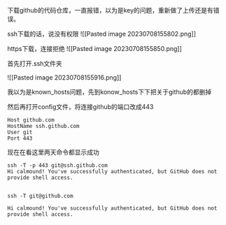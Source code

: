 下载github的代码仓库，一直报错，以为是key的问题，重新做了上传还是有错误。

ssh下载的话，说没有权限
![[Pasted image 20230708155802.png]]

https下载，连接拒绝
![[Pasted image 20230708155850.png]]


首先打开.ssh文件夹

![[Pasted image 20230708155916.png]]


我以为是known_hosts问题，先到konow_hosts下下把关于github的都删掉

然后再打开config文件，将连接github的端口改成443
```
Host github.com
HostName ssh.github.com
User git
Port 443
```


现在在看这里两天命令都显示成功
```
ssh -T -p 443 git@ssh.github.com 
Hi calmound! You've successfully authenticated, but GitHub does not provide shell access.


```


```
ssh -T git@github.com                      

Hi calmound! You've successfully authenticated, but GitHub does not provide shell access.
```
